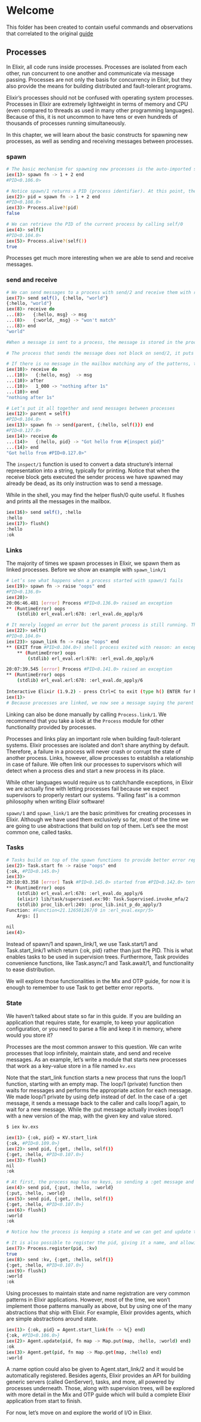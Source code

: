 # Welcome

This folder has been created to contain useful commands and observations that correlated to the original [guide](https://elixir-lang.org/getting-started/processes.html)

## Processes

In Elixir, all code runs inside processes. Processes are isolated from each other, run concurrent to one another and communicate via message passing. Processes are not only the basis for concurrency in Elixir, but they also provide the means for building distributed and fault-tolerant programs.

Elixir’s processes should not be confused with operating system processes. Processes in Elixir are extremely lightweight in terms of memory and CPU (even compared to threads as used in many other programming languages). Because of this, it is not uncommon to have tens or even hundreds of thousands of processes running simultaneously.

In this chapter, we will learn about the basic constructs for spawning new processes, as well as sending and receiving messages between processes.

### spawn

```sh
# The basic mechanism for spawning new processes is the auto-imported spawn/1 function - which takes a function that will be executed in another process
iex(1)> spawn fn -> 1 + 2 end
#PID<0.106.0>

# Notice spawn/1 returns a PID (process identifier). At this point, the process you spawned is very likely dead. The spawned process will execute the given function and exit after the function is done
iex(2)> pid = spawn fn -> 1 + 2 end
#PID<0.108.0>
iex(3)> Process.alive?(pid)
false

# We can retrieve the PID of the current process by calling self/0
iex(4)> self()
#PID<0.104.0>
iex(5)> Process.alive?(self())
true
```

Processes get much more interesting when we are able to send and receive messages.

### send and receive

```sh
# We can send messages to a process with send/2 and receive them with receive/1
iex(7)> send self(), {:hello, "world"}
{:hello, "world"}
iex(8)> receive do
...(8)>   {:hello, msg} -> msg
...(8)>   {:world, _msg} -> "won't match"
...(8)> end
"world"

#When a message is sent to a process, the message is stored in the process mailbox. The receive/1 block goes through the current process mailbox searching for a message that matches any of the given patterns. receive/1 supports guards and many clauses, such as case/2.

# The process that sends the message does not block on send/2, it puts the message in the recipient’s mailbox and continues. In particular, a process can send messages to itself.

# If there is no message in the mailbox matching any of the patterns, the current process will wait until a matching message arrives. A timeout can also be specified. A timeout of 0 can be given when you already expect the message to be in the mailbox.
iex(10)> receive do
...(10)>   {:hello, msg}  -> msg
...(10)> after
...(10)>   1_000 -> "nothing after 1s"
...(10)> end
"nothing after 1s"
```

```sh
# Let’s put it all together and send messages between processes
iex(12)> parent = self()
#PID<0.104.0>
iex(13)> spawn fn -> send(parent, {:hello, self()}) end
#PID<0.127.0>
iex(14)> receive do
...(14)>   {:hello, pid} -> "Got hello from #{inspect pid}"
...(14)> end
"Got hello from #PID<0.127.0>"
```

The `inspect/1` function is used to convert a data structure’s internal representation into a string, typically for printing. Notice that when the receive block gets executed the sender process we have spawned may already be dead, as its only instruction was to send a message.

While in the shell, you may find the helper flush/0 quite useful. It flushes and prints all the messages in the mailbox.

```sh
iex(16)> send self(), :hello
:hello
iex(17)> flush()
:hello
:ok
```

### Links

The majority of times we spawn processes in Elixir, we spawn them as linked processes. Before we show an example with `spawn_link/1`

```sh
# Let’s see what happens when a process started with spawn/1 fails
iex(19)> spawn fn -> raise "oops" end
#PID<0.136.0>
iex(20)> 
20:06:46.481 [error] Process #PID<0.136.0> raised an exception
** (RuntimeError) oops
    (stdlib) erl_eval.erl:678: :erl_eval.do_apply/6

# It merely logged an error but the parent process is still running. That’s because processes are isolated. If we want the failure in one process to propagate to another one, we should link them. This can be done with spawn_link/1
iex(22)> self()
#PID<0.104.0>
iex(23)> spawn_link fn -> raise "oops" end
** (EXIT from #PID<0.104.0>) shell process exited with reason: an exception was raised:
    ** (RuntimeError) oops
        (stdlib) erl_eval.erl:678: :erl_eval.do_apply/6

20:07:39.545 [error] Process #PID<0.141.0> raised an exception
** (RuntimeError) oops
    (stdlib) erl_eval.erl:678: :erl_eval.do_apply/6
 
Interactive Elixir (1.9.2) - press Ctrl+C to exit (type h() ENTER for help)
iex(1)> 
# Because processes are linked, we now see a message saying the parent process, which is the shell process, has received an EXIT signal from another process causing the shell to terminate. IEx detects this situation and starts a new shell session.
```

Linking can also be done manually by calling `Process.link/1`. We recommend that you take a look at the `Process` module for other functionality provided by processes.

Processes and links play an important role when building fault-tolerant systems. Elixir processes are isolated and don’t share anything by default. Therefore, a failure in a process will never crash or corrupt the state of another process. Links, however, allow processes to establish a relationship in case of failure. We often link our processes to supervisors which will detect when a process dies and start a new process in its place.

While other languages would require us to catch/handle exceptions, in Elixir we are actually fine with letting processes fail because we expect supervisors to properly restart our systems. “Failing fast” is a common philosophy when writing Elixir software!

`spawn/1` and `spawn_link/1` are the basic primitives for creating processes in Elixir. Although we have used them exclusively so far, most of the time we are going to use abstractions that build on top of them. Let’s see the most common one, called tasks.

### Tasks

```sh
# Tasks build on top of the spawn functions to provide better error reports and introspection
iex(2)> Task.start fn -> raise "oops" end
{:ok, #PID<0.145.0>}
iex(3)> 
20:10:03.358 [error] Task #PID<0.145.0> started from #PID<0.142.0> terminating
** (RuntimeError) oops
    (stdlib) erl_eval.erl:678: :erl_eval.do_apply/6
    (elixir) lib/task/supervised.ex:90: Task.Supervised.invoke_mfa/2
    (stdlib) proc_lib.erl:249: :proc_lib.init_p_do_apply/3
Function: #Function<21.126501267/0 in :erl_eval.expr/5>
    Args: []
 
nil
iex(4)> 
```

Instead of spawn/1 and spawn_link/1, we use Task.start/1 and Task.start_link/1 which return {:ok, pid} rather than just the PID. This is what enables tasks to be used in supervision trees. Furthermore, Task provides convenience functions, like Task.async/1 and Task.await/1, and functionality to ease distribution.

We will explore those functionalities in the Mix and OTP guide, for now it is enough to remember to use Task to get better error reports.

### State

We haven’t talked about state so far in this guide. If you are building an application that requires state, for example, to keep your application configuration, or you need to parse a file and keep it in memory, where would you store it?

Processes are the most common answer to this question. We can write processes that loop infinitely, maintain state, and send and receive messages. As an example, let’s write a module that starts new processes that work as a key-value store in a file named `kv.exs`

Note that the start_link function starts a new process that runs the loop/1 function, starting with an empty map. The loop/1 (private) function then waits for messages and performs the appropriate action for each message. We made loop/1 private by using defp instead of def. In the case of a :get message, it sends a message back to the caller and calls loop/1 again, to wait for a new message. While the :put message actually invokes loop/1 with a new version of the map, with the given key and value stored.

```sh
$ iex kv.exs

iex(1)> {:ok, pid} = KV.start_link
{:ok, #PID<0.109.0>}
iex(2)> send pid, {:get, :hello, self()}
{:get, :hello, #PID<0.107.0>}
iex(3)> flush()
nil
:ok

# At first, the process map has no keys, so sending a :get message and then flushing the current process inbox returns nil. Let’s send a :put message and try it again
iex(4)> send pid, {:put, :hello, :world}
{:put, :hello, :world}
iex(5)> send pid, {:get, :hello, self()}
{:get, :hello, #PID<0.107.0>}
iex(6)> flush()
:world
:ok

# Notice how the process is keeping a state and we can get and update this state by sending the process messages. In fact, any process that knows the pid above will be able to send it messages and manipulate the state.

# It is also possible to register the pid, giving it a name, and allowing everyone that knows the name to send it messages
iex(7)> Process.register(pid, :kv)
true
iex(8)> send :kv, {:get, :hello, self()}
{:get, :hello, #PID<0.107.0>}
iex(9)> flush()
:world
:ok
```

Using processes to maintain state and name registration are very common patterns in Elixir applications. However, most of the time, we won’t implement those patterns manually as above, but by using one of the many abstractions that ship with Elixir. For example, Elixir provides agents, which are simple abstractions around state.

```sh
iex(1)> {:ok, pid} = Agent.start_link(fn -> %{} end)
{:ok, #PID<0.106.0>}
iex(2)> Agent.update(pid, fn map -> Map.put(map, :hello, :world) end)
:ok
iex(3)> Agent.get(pid, fn map -> Map.get(map, :hello) end)
:world
```

A :name option could also be given to Agent.start_link/2 and it would be automatically registered. Besides agents, Elixir provides an API for building generic servers (called GenServer), tasks, and more, all powered by processes underneath. Those, along with supervision trees, will be explored with more detail in the Mix and OTP guide which will build a complete Elixir application from start to finish.

For now, let’s move on and explore the world of I/O in Elixir.
